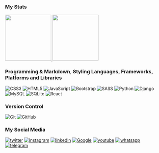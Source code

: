 ### My Stats
<p align="justify">
  <a href="https://github.com/WebVaVe/github-readme-stats">
    <img
      height="150"
      src="https://github-readme-stats.vercel.app/api?username=WebVaVe&count_private=true&show_icons=true&custom_title=Github%20Status&show=issues&theme=radical"
    />
  </a>
  <a href="https://github.com/WebVaVe/github-readme-stats">
    <img
      height="150"
      src="https://github-readme-stats.vercel.app/api/top-langs/?username=WebVaVe&layout=compact&theme=radical" />
  </a>  
</p>

### Programming & Markdown, Styling Languages, Frameworks, Platforms and Libraries
![CSS3](https://img.shields.io/badge/css3-%231572B6.svg?style=for-the-badge&logo=css3&logoColor=white)
![HTML5](https://img.shields.io/badge/html5-%23E34F26.svg?style=for-the-badge&logo=html5&logoColor=white)
![JavaScript](https://img.shields.io/badge/javascript-%23323330.svg?style=for-the-badge&logo=javascript&logoColor=%23F7DF1E)
![Bootstrap](https://img.shields.io/badge/bootstrap-%23563D7C.svg?style=for-the-badge&logo=bootstrap&logoColor=white)
![SASS](https://img.shields.io/badge/SASS-hotpink.svg?style=for-the-badge&logo=SASS&logoColor=white)
![Python](https://img.shields.io/badge/python-3670A0?style=for-the-badge&logo=python&logoColor=ffdd54)
![Django](https://img.shields.io/badge/django-green?style=for-the-badge&logo=django&logoColor=white)
![MySQL](https://img.shields.io/badge/mysql-%2300f.svg?style=for-the-badge&logo=mysql&logoColor=white)
![SQLite](https://img.shields.io/badge/sqlite-red.svg?style=for-the-badge&logo=sqlite&logoColor=white)
![React](https://img.shields.io/badge/react-%2320232a.svg?style=for-the-badge&logo=react&logoColor=%2361DAFB)
### Version Control
![Git](https://img.shields.io/badge/Git-F05032?style=for-the-badge&logo=git&logoColor=white)
![GitHub](https://img.shields.io/badge/GitHub-181717?style=for-the-badge&logo=github&logoColor=white)
### My Social Media
<a href="https://twitter.com/WebVaVe">![twitter](https://img.shields.io/badge/twitter-%231572B6.svg?style=for-the-badge&logo=twitter&logoColor=white)</a>
<a href="https://www.instagram.com/webvave">![instagram](https://img.shields.io/badge/instagram-red.svg?style=for-the-badge&logo=instagram&logoColor=white)</a>
<a href="https://www.linkedin.com/in/web-vave-8b99a3251">![linkedin](https://img.shields.io/badge/linkedin-blue.svg?style=for-the-badge&logo=linkedin&logoColor=white)</a>
<a href="mailto:emami8637@gmail.com">![Google](https://img.shields.io/badge/google-black.svg?style=for-the-badge&logo=google&logoColor=white)</a>
<a href="https://www.youtube.com/channel/UCdslCGbj8XKUFMTS08TJbsg">![youtube](https://img.shields.io/badge/youtube-red.svg?style=for-the-badge&logo=youtube&logoColor=white)</a>
<a href="tel:+989162131081">![whatsapp](https://img.shields.io/badge/whatsapp-green.svg?style=for-the-badge&logo=whatsapp&logoColor=white)</a>
<a href="https://telegram.me/ARIYANEM231">![telegram](https://img.shields.io/badge/telegram-blue.svg?style=for-the-badge&logo=telegram&logoColor=white)</a>

